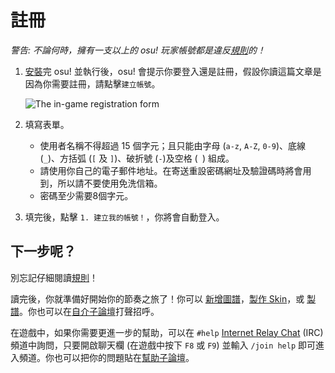 # 註冊

*警告: 不論何時，擁有一支以上的 osu! 玩家帳號都是違反[規則](/wiki/Rules)的！*

1. [安裝](/wiki/Client/Installation)完 osu! 並執行後，osu! 會提示你要登入還是註冊，假設你讀這篇文章是因為你需要註冊，請點擊`建立帳號`。

   ![The in-game registration form](img/ingame-registration.jpg "註冊表單")

2. 填寫表單。
   - 使用者名稱不得超過 15 個字元；且只能由字母 (`a-z`, `A-Z`, `0-9`)、底線 (`_`)、方括弧 (`[` 及 `]`)、破折號 (`-`)及空格 (` `) 組成。
   - 請使用你自己的電子郵件地址。在寄送重設密碼網址及驗證碼時將會用到，所以請不要使用免洗信箱。
   - 密碼至少需要8個字元。

3. 填完後，點擊 `1. 建立我的帳號！`，你將會自動登入。

## 下一步呢？

別忘記仔細閱讀[規則](/wiki/Rules)！

讀完後，你就準備好開始你的節奏之旅了！你可以 [新增圖譜](/wiki/Client/Installation#添加圖譜)，[製作 Skin](/wiki/Skinning)，或 [製譜](/wiki/Beatmapping)。你也可以在[自介子論壇](https://osu.ppy.sh/community/forums/8)打聲招呼。

在遊戲中，如果你需要更進一步的幫助，可以在 `#help` [Internet Relay Chat](/wiki/Community/Internet_Relay_Chat) (IRC) 頻道中詢問，只要開啟聊天欄 (在遊戲中按下 `F8` 或 `F9`) 並輸入 `/join help` 即可進入頻道。你也可以把你的問題貼在[幫助子論壇](https://osu.ppy.sh/community/forums/5)。
